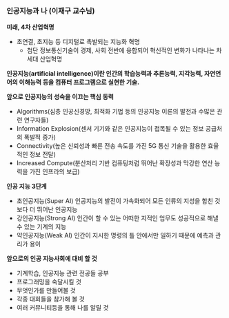 ### **인공지능과 나 (이재구 교수님)**

**미래, 4차 산업혁명** 
- 초연결, 초지능 등 디지털로 촉발되는 지능화 혁명
  -	첨단 정보통신기술이 경제, 사회 전반에 융합되어 혁신적인 변화가 나타나는 차세대 산업혁명

**인공지능(artificial intelligence)이란 인간의 학습능력과 추론능력, 지각능력, 자연언어의 이해능력 등을 컴퓨터 프로그램으로 실현한 기술.**

**앞으로 인공지능의 성숙을 이끄는 핵심 동력**

-	Algorithms(심층 인공신경망, 최적화 기법 등의 인공지능 이론의 발전과 수많은 관련 연구자들)
-	Information Explosion(센서 기기와 같은 인공지능이 접목될 수 있는 정보 공급처의 폭발적 증가)
-	Connectivity(높은 신뢰성과 빠른 전송 속도를 가진 5G 통신 기술을 활용한 효율적인 정보 전달)
-	Increased Compute(분산처리 기반 컴퓨팅처럼 뛰어난 확장성과 막강한 연산 능력을 가진 인프라의 보급)

**인공 지능 3단계**

-	초인공지능(Super AI) 인공지능의 발전이 가속화되어 모든 인류의 지성을 합친 것보다 더 뛰어난 인공지능
-	강인공지능(Strong AI) 인간이 할 수 있는 어떠한 지적인 업무도 성공적으로 해낼 수 있는 기계의 지능
-	약인공지능(Weak AI) 인간이 지시한 명령의 틀 안에서만 일하기 때문에 예측과 관리가 용이

**앞으로의 인공 지능사회에 대비 할 것**

-	기계학습, 인공지능 관련 전공들 공부
-	프로그래밍을 숙달시킬 것
-	무엇인가를 만들어볼 것
-	각종 대회들을 참가해 볼 것
-	여러 커뮤니티등을 통해 나를 알릴 것
